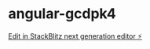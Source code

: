 # angular-gcdpk4

[Edit in StackBlitz next generation editor ⚡️](https://stackblitz.com/~/github.com/meichingko/angular-gcdpk4)